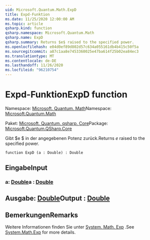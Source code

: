 ```yaml
---
uid: Microsoft.Quantum.Math.ExpD
title: Expd-Funktion
ms.date: 11/25/2020 12:00:00 AM
ms.topic: article
qsharp.kind: function
qsharp.namespace: Microsoft.Quantum.Math
qsharp.name: ExpD
qsharp.summary: Returns $e$ raised to the specified power.
ms.openlocfilehash: e04d0ef89d802d57c634a055161db4b415c50f5a
ms.sourcegitcommit: a87c1aa8e7453360025e47ba614f25b02ea84ec3
ms.translationtype: MT
ms.contentlocale: de-DE
ms.lasthandoff: 11/26/2020
ms.locfileid: "96210754"
---
```

# <a name="expd-function"></a><span data-ttu-id="88b46-102">Expd-Funktion</span><span class="sxs-lookup"><span data-stu-id="88b46-102">ExpD function</span></span>

<span data-ttu-id="88b46-103">Namespace: [Microsoft. Quantum. Math](xref:Microsoft.Quantum.Math)</span><span class="sxs-lookup"><span data-stu-id="88b46-103">Namespace: [Microsoft.Quantum.Math](xref:Microsoft.Quantum.Math)</span></span>

<span data-ttu-id="88b46-104">Paket: [Microsoft. Quantum. qsharp. Core](https://nuget.org/packages/Microsoft.Quantum.QSharp.Core)</span><span class="sxs-lookup"><span data-stu-id="88b46-104">Package: [Microsoft.Quantum.QSharp.Core](https://nuget.org/packages/Microsoft.Quantum.QSharp.Core)</span></span>


<span data-ttu-id="88b46-105">Gibt $e $ in der angegebenen Potenz zurück.</span><span class="sxs-lookup"><span data-stu-id="88b46-105">Returns $e$ raised to the specified power.</span></span>

```qsharp
function ExpD (a : Double) : Double
```


## <a name="input"></a><span data-ttu-id="88b46-106">Eingabe</span><span class="sxs-lookup"><span data-stu-id="88b46-106">Input</span></span>

### <a name="a--double"></a><span data-ttu-id="88b46-107">a: [Double](xref:microsoft.quantum.lang-ref.double)</span><span class="sxs-lookup"><span data-stu-id="88b46-107">a : [Double](xref:microsoft.quantum.lang-ref.double)</span></span>





## <a name="output--double"></a><span data-ttu-id="88b46-108">Ausgabe: [Double](xref:microsoft.quantum.lang-ref.double)</span><span class="sxs-lookup"><span data-stu-id="88b46-108">Output : [Double](xref:microsoft.quantum.lang-ref.double)</span></span>



## <a name="remarks"></a><span data-ttu-id="88b46-109">Bemerkungen</span><span class="sxs-lookup"><span data-stu-id="88b46-109">Remarks</span></span>

<span data-ttu-id="88b46-110">Weitere Informationen finden Sie unter [System. Math. Exp](https://docs.microsoft.com/dotnet/api/system.math.exp) .</span><span class="sxs-lookup"><span data-stu-id="88b46-110">See [System.Math.Exp](https://docs.microsoft.com/dotnet/api/system.math.exp) for more details.</span></span>